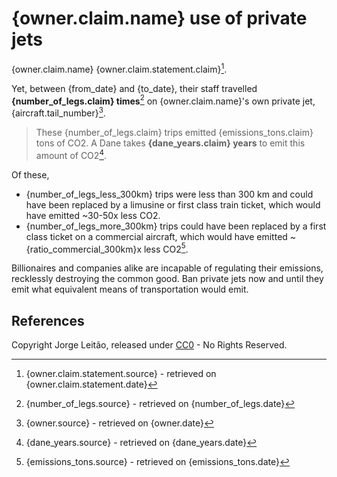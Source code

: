 # {owner.claim.name} use of private jets

{owner.claim.name} {owner.claim.statement.claim}[^1].

Yet, between {from_date} and {to_date}, their staff travelled **{number_of_legs.claim} times**[^2] on {owner.claim.name}'s own private jet, {aircraft.tail_number}[^3].

> These {number_of_legs.claim} trips emitted {emissions_tons.claim} tons of CO2. A Dane
  takes **{dane_years.claim} years** to emit this amount of CO2[^4].

Of these,
* {number_of_legs_less_300km} trips were less than 300 km and could have been replaced by
  a limusine or first class train ticket, which would have emitted ~30-50x less CO2.
* {number_of_legs_more_300km} trips could have been replaced by
  a first class ticket on a commercial aircraft, which would have emitted
  ~{ratio_commercial_300km}x less CO2[^5].

Billionaires and companies alike are incapable of regulating their emissions,
recklessly destroying the common good.
Ban private jets now and until they emit what equivalent means of transportation would emit.

## References

[^1]: {owner.claim.statement.source} - retrieved on {owner.claim.statement.date}
[^2]: {number_of_legs.source} - retrieved on {number_of_legs.date}
[^3]: {owner.source} - retrieved on {owner.date}
[^4]: {dane_years.source} - retrieved on {dane_years.date}
[^5]: {emissions_tons.source} - retrieved on {emissions_tons.date}

Copyright Jorge Leitão, released under [CC0](https://creativecommons.org/public-domain/cc0/) - No Rights Reserved.
